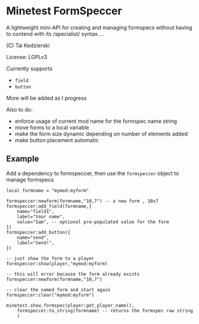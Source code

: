 # Minetest FormSpeccer

A lightweight mini-API for creating and managing formspecs without having to contend with its /specialist/ syntax....

(C) Tai Kedzierski

License: LGPLv3

Currently supports

* `field`
* `button`

More will be added as I progress

Also to do:

* enforce usage of current mod name for the formspec name string
* move forms to a local variable
* make the form size dynamic depending on number of elements added
* make button placement automatic

## Example

Add a dependency to formspeccer, then use the `formspeccer` object to manage formspecs

	local formname = "mymod:myform"

	formspeccer:newform(formname,"10,7") -- a new form , 10x7
	formspeccer:add_field(formname,{
		name="field1",
		label="Your name",
		value="Sam", -- optional pre-populated value for the form
	})
	formspeccer:add_button({
		name="send",
		label="Send!",
	})

	-- just show the form to a player
	formspeccer:show(player,"mymod:myform)

	-- this will error because the form already exists
	formspeccer:newform(formname,"10,7")

	-- clear the named form and start again
	formspeccer:clear("mymod:myform")

	minetest.show_formspec(player:get_player_name(),
		formspeccer:to_string(formname) -- returns the formspec raw string
		)
